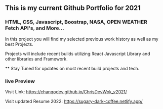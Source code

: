 ## This is my current Github Portfolio for 2021

### HTML, CSS, Javascript, Boostrap, NASA, OPEN WEATHER Fetch API's, and More...

In this project you will find my selected previous work history as well as my best Projects.

Projects will include recent builds utilizing React Javascript Library and other libraries and Framework.

\*\* Stay Tuned for updates on most recent build projects and tech.

### live Preview

Visit Link:
https://chanqodev.github.io/ChrisDevWok_v2021/

Visit updated Resume 2022: 
https://sugary-dark-coffee.netlify.app/
